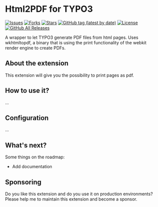 Html2PDF for TYPO3
=============================

[![Issues](https://img.shields.io/github/issues/carsten-walther/html2pdf)](https://img.shields.io/github/issues/carsten-walther/html2pdf)
[![Forks](https://img.shields.io/github/forks/carsten-walther/html2pdf)](https://github.com/carsten-walther/html2pdf/network/members)
[![Stars](https://img.shields.io/github/stars/carsten-walther/html2pdf)](https://github.com/carsten-walther/html2pdf/stargazers)
[![GitHub tag (latest by date)](https://img.shields.io/github/v/tag/carsten-walther/html2pdf)](https://github.com/carsten-walther/html2pdf/releases/latest)
[![License](https://img.shields.io/github/license/carsten-walther/html2pdf)](LICENSE.txt)
[![GitHub All Releases](https://img.shields.io/github/downloads/carsten-walther/html2pdf/total)](https://github.com/carsten-walther/html2pdf/releases/latest)

A wrapper to let TYPO3 generate PDF files from html pages. Uses wkhtmltopdf, a binary that is using the print functionality of the webkit render engine to create PDFs.

About the extension
-------------------
This extension will give you the possibility to print pages as pdf.

How to use it?
--------------
...

Configuration
-------------
...

What's next?
------------
Some things on the roadmap:
- Add documentation

Sponsoring
----------
Do you like this extension and do you use it on production environments? Please help me to maintain this extension and
become a sponsor.
